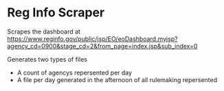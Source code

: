 # Reg Info Scraper

Scrapes the dashboard at https://www.reginfo.gov/public/jsp/EO/eoDashboard.myjsp?agency_cd=0900&stage_cd=2&from_page=index.jsp&sub_index=0

Generates two types of files

* A count of agencys repersented per day
* A file per day generated in the afternoon of all rulemaking repersented